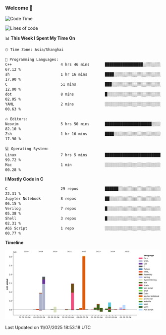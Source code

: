 ### Welcome 👋

<!--START_SECTION:waka-->
![Code Time](http://img.shields.io/badge/Code%20Time-2%2C077%20hrs%2039%20mins-blue)

![Lines of code](https://img.shields.io/badge/From%20Hello%20World%20I%27ve%20Written-9.1%20million%20lines%20of%20code-blue)

📊 **This Week I Spent My Time On** 

```text
🕑︎ Time Zone: Asia/Shanghai

💬 Programming Languages: 
C++                      4 hrs 46 mins       █████████████████░░░░░░░░   67.12 % 
sh                       1 hr 16 mins        ████░░░░░░░░░░░░░░░░░░░░░   17.90 % 
C                        51 mins             ███░░░░░░░░░░░░░░░░░░░░░░   12.00 % 
dot                      8 mins              █░░░░░░░░░░░░░░░░░░░░░░░░   02.05 % 
YAML                     2 mins              ░░░░░░░░░░░░░░░░░░░░░░░░░   00.63 % 

🔥 Editors: 
Neovim                   5 hrs 50 mins       █████████████████████░░░░   82.10 % 
Zsh                      1 hr 16 mins        ████░░░░░░░░░░░░░░░░░░░░░   17.90 % 

💻 Operating System: 
Linux                    7 hrs 5 mins        █████████████████████████   99.72 % 
Mac                      1 min               ░░░░░░░░░░░░░░░░░░░░░░░░░   00.28 % 
```

**I Mostly Code in C** 

```text
C                        29 repos            ██████░░░░░░░░░░░░░░░░░░░   22.31 % 
Jupyter Notebook         8 repos             ██░░░░░░░░░░░░░░░░░░░░░░░   06.15 % 
Verilog                  7 repos             █░░░░░░░░░░░░░░░░░░░░░░░░   05.38 % 
Shell                    3 repos             █░░░░░░░░░░░░░░░░░░░░░░░░   02.31 % 
AGS Script               1 repo              ░░░░░░░░░░░░░░░░░░░░░░░░░   00.77 % 
```



**Timeline**

![Lines of Code chart](https://raw.githubusercontent.com/Bohan-hu/Bohan-hu/master/assets/bar_graph.png)


 Last Updated on 11/07/2025 18:53:18 UTC
<!--END_SECTION:waka-->



